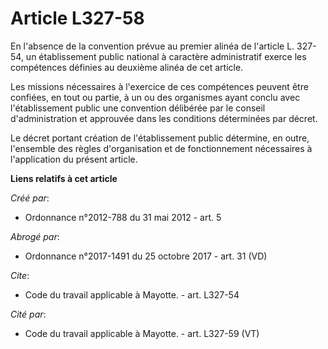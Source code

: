 # Article L327-58

En l'absence de la convention prévue au premier alinéa de l'article L. 327-54, un établissement public national à caractère
administratif exerce les compétences définies au deuxième alinéa de cet article. 

Les missions nécessaires à l'exercice de ces compétences peuvent être confiées, en tout ou partie, à un ou des organismes
ayant conclu avec l'établissement public une convention délibérée par le conseil d'administration et approuvée dans les
conditions déterminées par décret. 

Le décret portant création de l'établissement public détermine, en outre, l'ensemble des règles d'organisation et de
fonctionnement nécessaires à l'application du présent article.

**Liens relatifs à cet article**

_Créé par_:

  - Ordonnance n°2012-788 du 31 mai 2012 - art. 5

_Abrogé par_:

  - Ordonnance n°2017-1491 du 25 octobre 2017 - art. 31 (VD)

_Cite_:

  - Code du travail applicable à Mayotte. - art. L327-54

_Cité par_:

  - Code du travail applicable à Mayotte. - art. L327-59 (VT)
